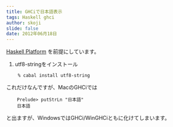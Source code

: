 ```yaml
---
title: GHCiで日本語表示
tags: Haskell ghci
author: skoji
slide: false
date: 2012年06月18日
---
```


[Haskell Platform](http://hackage.haskell.org/platform/) を前提にしています。
1. utf8-stringをインストール

        % cabal install utf8-string

これだけなんですが、MacのGHCiでは

        Prelude> putStrLn "日本語"
        日本語

と出ますが、WindowsではGHCi/WinGHCiともに化けてしまいます。

